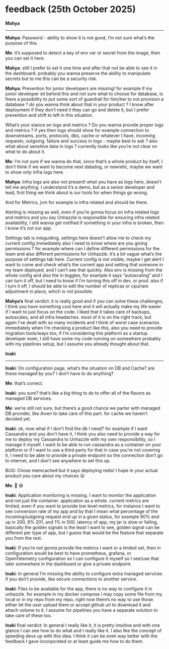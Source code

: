 # feedback (25th October 2025)

**Mahya**

---

**Mahya**: Password - ability to show it is not good, I’m not sure what’s the purpose of this. 

**Me**: it’s supposed to detect a key of env var or secret from the image, then you can set it here. 

**Mahya**: still I prefer to set it one time and after that not be able to see it in the dashboard. probably you wanna preserve the ability to manipulate secrets but to me this can be a security risk. 

**Mahya**: Prevention for junior developers are missing! for example if my junior developer sit behind this and not sure what to choose for database, is there a possibility to put some sort of guardrail for him/her to not provision a database ? do you wanna think about that in your product ? I know after deployment if they don’t need it they can go and delete it, but I prefer prevention and shift to left in this situation. 

What’s your stance on logs and metrics ? Do you wanna provide proper logs and metrics ? if yes then logs should show for example connection to downstreams, ports, protocols, dbs, cache or whatever I have, incoming requests, outgoing. failure and success in logs - maybe best to ask ? also what about sensitive data in logs ? currently looks like you’re not clear on what to do about it.

**Me**: I’m not sure if we wanna do that, since that’s a whole product by itself, I don’t think if we want to become next datadog, or newrelic, maybe we want to show only infra logs here.

**Mahya**: Infra logs are also not present! what you have as logs here, doesn’t tell me anything. I understand it’s a demo, but as a senior developer and lead, first thing we think about is our tools for when things go wrong. 

And for Metrics,  jvm for example is infra related and should be there.

Alerting is missing as well, even if you’re gonna focus on infra related logs and metrics and you say Unhazzle is responsible for ensuring infra related availability, I still wanna get notified if something in your infra is broken, then I know it’s not our app.

Settings tab is misguiding, settings here doesn’t allow me to check my current config immediately also I need to know where are you giving permissions ? for example where can I define different permissions for the team and also different permissions for Unhazzle. it’s a bit vague what’s the purpose of settings tab here. Current config is not visible, maybe I get alert I want to come and check what’s the current app and setting that someone in my team deployed, and I can’t see that quickly. Also env is missing from the whole config and also the in toggles, for example it says “autoscaling” and I can turn it off, but I need to know if I’m turning this off in dev, or prod. also if I turn it off, I should be able to edit the number of replicas or cpu/ram adjustment in place, which is not possible. 

**Mahya’s** final verdict: it is really good and if you can solve these challenges, I think you have something cool here and it will actually make my life easier if I want to just focus on the code. I liked that it takes care of backups, autoscales, and all infra headaches. most of it is on the right track, but again I’ve dealt with so many incidents and I think of worst case scenarios immediately when I’m checking a product like this, also you need to provide migration tools/ways too, if I’m considering this platform as a startup developer even, I still have some my code running on somewhere probably with my pipelines setup, but I assume you already thought about that. 

**Inaki**

---

**Inaki**: On configuration page, what’s the situation on DB and Cache? are these managed by you? I don’t have to do anything? 

**Me**: that’s correct. 

**Inaki**: you sure? that’s like a big thing to do to offer all of the flavors as managed DB services.

**Me**: we’re still not sure, but there’s a good chance we parter with managed DB provider, like Aiven to take care of this part. for cache we haven’t decided yet. 

**Inaki**: ok, now what if I don’t find the db I need? for example if I want Cassandra and you don’t have it, I think you also need to provide a way for me to deploy my Cassandra to Unhazzle with my own responsibility, so I manage it myself. I want to be able to run cassandra as a container on your platform or if I want to use a third party for that in case you’re not covering it, I need to be able to provide a private endpoint so the connection don’t go to internet, and I don’t see anywhere to set this up.

BUG: Chose memcached but it says deploying redis! I hope in your actual product you care about my choices 😛

**Me**: 👀 😅

**Inaki**: Application monitoring is missing. I want to monitor the application and not just the container. application as a whole. current metrics are limited, even if you want to provide low level metrics, for instance I want to see conversion rate of my app and by that I mean what percentage of the incoming/outgoing request end up in a given status, for example 90% end up in 200, 9% 201, and 1% in 500. latency of app, my jar is slow or failing, basically the golden signals is the least I want to see, golden signal can be different per type of app, but I guess that would be the feature that separate you from the rest.

**Inaki**: If you’re not gonna provide the metrics I want or a limited set, then in configuration would be best to have prometheus, grafana, or OpenTelemetry configuration so I can configure it myself so I see/use that later somewhere in the dashboard or give a private endpoint. 

**Inaki**: In general I’m missing the ability to configure extra managed services if you don’t provide, like secure connections to another service. 

**Inaki**: Files to be available for the app, there is no way to configure it in unhazzle. for example in my docker compose I may copy some file from my local or in my repo from my repo, right now there’s no way to use those. either let the user upload them or accept github url to download it and attach volume to it. I assume for pipelines you have a separate solution to take care of these too.

**Inaki** final verdict: In general I really like it, it is pretty intuitive and with one glance I can see how to do what and I really like it. I also like the concept of speeding devs up with this idea. I think it can be even way better with the feedback I gave incorporated or at least guide me how to do them.